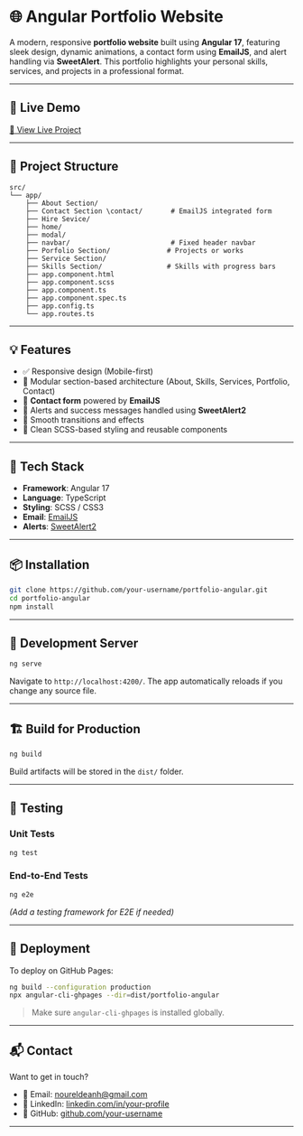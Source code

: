 # 🌐 Angular Portfolio Website

A modern, responsive **portfolio website** built using **Angular 17**, featuring sleek design, dynamic animations, a contact form using **EmailJS**, and alert handling via **SweetAlert**. This portfolio highlights your personal skills, services, and projects in a professional format.

---

## 🚀 Live Demo

[🔗 View Live Project](https://nour-2003.github.io/Portfolio/)

---

## 📁 Project Structure

```
src/
└── app/
    ├── About Section/
    ├── Contact Section \contact/       # EmailJS integrated form
    ├── Hire Sevice/
    ├── home/
    ├── modal/
    ├── navbar/                         # Fixed header navbar
    ├── Porfolio Section/              # Projects or works
    ├── Service Section/
    ├── Skills Section/                # Skills with progress bars
    ├── app.component.html
    ├── app.component.scss
    ├── app.component.ts
    ├── app.component.spec.ts
    ├── app.config.ts
    └── app.routes.ts
```

---

## 💡 Features

- ✅ Responsive design (Mobile-first)
- 🎨 Modular section-based architecture (About, Skills, Services, Portfolio, Contact)
- 📩 **Contact form** powered by **EmailJS**
- 🎉 Alerts and success messages handled using **SweetAlert2**
- 🌙 Smooth transitions and effects
- 🧠 Clean SCSS-based styling and reusable components

---

## 🧰 Tech Stack

- **Framework**: Angular 17
- **Language**: TypeScript
- **Styling**: SCSS / CSS3
- **Email**: [EmailJS](https://www.emailjs.com/)
- **Alerts**: [SweetAlert2](https://sweetalert2.github.io/)

---

## 📦 Installation

```bash
git clone https://github.com/your-username/portfolio-angular.git
cd portfolio-angular
npm install
```

---

## 🧪 Development Server

```bash
ng serve
```

Navigate to `http://localhost:4200/`. The app automatically reloads if you change any source file.

---

## 🏗️ Build for Production

```bash
ng build
```

Build artifacts will be stored in the `dist/` folder.

---

## 🧪 Testing

### Unit Tests

```bash
ng test
```

### End-to-End Tests

```bash
ng e2e
```

*(Add a testing framework for E2E if needed)*

---

## 🚀 Deployment

To deploy on GitHub Pages:

```bash
ng build --configuration production
npx angular-cli-ghpages --dir=dist/portfolio-angular
```

> Make sure `angular-cli-ghpages` is installed globally.

---

## 📬 Contact

Want to get in touch?

- 📧 Email: noureldeanh@gmail.com
- 💼 LinkedIn: [linkedin.com/in/your-profile](https://www.linkedin.com/in/nour-eldin-hesham-466ab2256)
- 🐙 GitHub: [github.com/your-username](https://github.com/Nour-2003)

---
